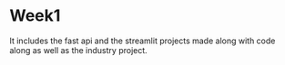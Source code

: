 # Week1

It includes the fast api and the streamlit projects made along with code along as well as the industry project.
